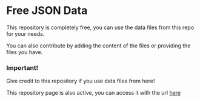 # Free JSON Data
This repository is completely free, you can use the data files from this repo for your needs.

You can also contribute by adding the content of the files or providing the files you have.

### Important!
Give credit to this repository if you use data files from here!

This repository page is also active, you can access it with the url [here](https://ztrdiamond.github.io/free-json-data)
